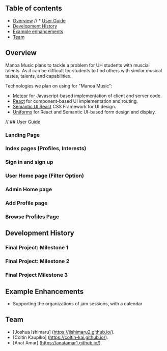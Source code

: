## Table of contents

* [Overview](#overview)
// * [User Guide](#user-guide)
* [Development History](#development-history)
* [Example enhancements](#example-enhancements)
* [Team](#team)

## Overview

Manoa Music plans to tackle a problem for UH students with muscial talents. As it can be difficult for students to find others with similar musical tastes, talents, and capabilities. 

Technologies we plan on using for "Manoa Music":

* [Meteor](https://www.meteor.com/) for Javascript-based implementation of client and server code.
* [React](https://reactjs.org/) for component-based UI implementation and routing.
* [Semantic UI React](https://react.semantic-ui.com/) CSS Framework for UI design.
* [Uniforms](https://uniforms.tools/) for React and Semantic UI-based form design and display.

// ## User Guide

### Landing Page

### Index pages (Profiles, Interests)

### Sign in and sign up

### User Home page (Filter Option)

### Admin Home page

### Add Profile page

### Browse Profiles Page

## Development History

### Final Project: Milestone 1

### Final Project: Milestone 2

### Final Project Milestone 3

## Example Enhancements 

* Supporting the organizations of jam sessions, with a calendar 

## Team
* [Joshua Ishimaru] (https://jishimaru2.github.io/).
* [Coltin Kaupiko] (https://coltin-kai.github.io/).
* [Anat Amar] (https://anatamar1.github.io/).
